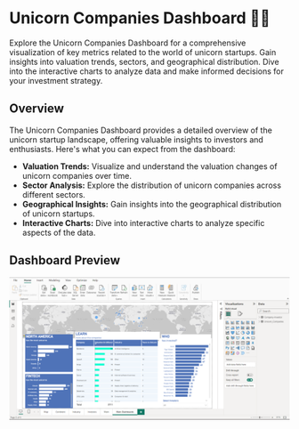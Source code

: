 # Unicorn Companies Dashboard 🚀🦄

Explore the Unicorn Companies Dashboard for a comprehensive visualization of key metrics related to the world of unicorn startups. Gain insights into valuation trends, sectors, and geographical distribution. Dive into the interactive charts to analyze data and make informed decisions for your investment strategy.

## Overview

The Unicorn Companies Dashboard provides a detailed overview of the unicorn startup landscape, offering valuable insights to investors and enthusiasts. Here's what you can expect from the dashboard:

- **Valuation Trends:** Visualize and understand the valuation changes of unicorn companies over time.
- **Sector Analysis:** Explore the distribution of unicorn companies across different sectors.
- **Geographical Insights:** Gain insights into the geographical distribution of unicorn startups.
- **Interactive Charts:** Dive into interactive charts to analyze specific aspects of the data.

## Dashboard Preview

![Dashboard Preview](https://github.com/Yogesh17-falcon/PowerBI-Dashboards/blob/main/Unicorn+Companies%20Dashboard/Unicorns_Dashboard_Screenshot.png?raw=true)

